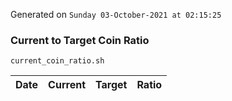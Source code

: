 Generated on `Sunday 03-October-2021 at 02:15:25`

### Current to Target Coin Ratio
`current_coin_ratio.sh`

Date|Current|Target|Ratio
---|---|---|---
